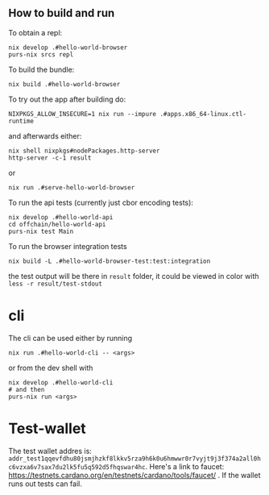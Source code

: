 ## How to build and run

To obtain a repl:
```
nix develop .#hello-world-browser
purs-nix srcs repl
```

To build the bundle:
```
nix build .#hello-world-browser
```

To try out the app after building do:
```
NIXPKGS_ALLOW_INSECURE=1 nix run --impure .#apps.x86_64-linux.ctl-runtime
```
and afterwards either:
```
nix shell nixpkgs#nodePackages.http-server
http-server -c-1 result
```
or
```
nix run .#serve-hello-world-browser
```

To run the api tests (currently just cbor encoding tests):
```
nix develop .#hello-world-api
cd offchain/hello-world-api
purs-nix test Main
```

To run the browser integration tests
```
nix build -L .#hello-world-browser-test:test:integration
```

the test output will be there in `result` folder, it could be viewed in color with `less -r result/test-stdout`

# cli

The cli can be used either by running
```
nix run .#hello-world-cli -- <args>
```
or from the dev shell with
```
nix develop .#hello-world-cli
# and then
purs-nix run <args>
```

# Test-wallet

The test wallet addres is:
`addr_test1qqevfdhu80jsmjhzkf8lkkv5rza9h6k0u6hmwwr0r7vyjt9j3f374a2all0hc6vzxa6v7sax7du2lk5fu5q592d5fhqswar4hc`.
Here's a link to faucet: https://testnets.cardano.org/en/testnets/cardano/tools/faucet/ .
If the wallet runs out tests can fail.
